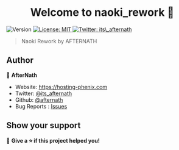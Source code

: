 <h1 align="center">Welcome to naoki_rework 👋</h1>
<p>
  <img alt="Version" src="https://img.shields.io/badge/version-0..2-blue.svg?cacheSeconds=2592000" />
  <a href="#" target="_blank">
    <img alt="License: MIT" src="https://img.shields.io/badge/License-MIT-yellow.svg" />
  </a>
  <a href="https://twitter.com/its\_afternath" target="_blank">
    <img alt="Twitter: its\_afternath" src="https://img.shields.io/twitter/follow/its_afternath.svg?style=social" />
  </a>
</p>

> Naoki Rework by AFTERNATH


## Author

👤 **AfterNath**

* Website: https://hosting-phenix.com
* Twitter: [@its\_afternath](https://twitter.com/its\_afternath)
* Github: [@afternath](https://github.com/afternath)
* Bug Reports : [Issues](https://github.com/AfterNath/naoki_rework/issues)



## Show your support

💎 **Give a ⭐️ if this project helped you!**

